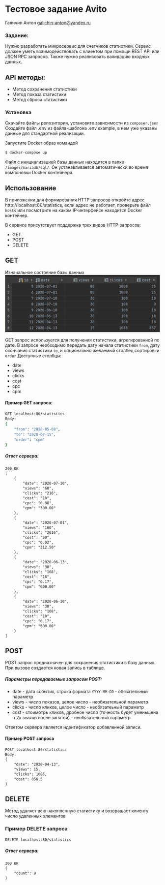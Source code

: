 # Тестовое задание Avito
Галичин Антон galichin-anton@yandex.ru

### Задание:
Нужно разработать микросервис для счетчиков статистики. Сервис должен уметь взаимодействовать с клиентом при помощи REST API или JSON RPC запросов. Также нужно реализовать валидацию входных данных.

## API методы:
- Метод сохранения статистики
- Метод показа статистики
- Метод сброса статистики

### Установка
Скачайте файлы репозитория, установите зависимости из `composer.json`
Создайте файл .env из файла-шаблона .env.example, в нем уже указаны данные для стандартной реализации.

Запустите Docker образ командой
```sh
$ docker-compose up
```
Файл с инициализацией базы данных находится в папке `/images/mariadb/sql/`. Он устанавливается автоматически во время компоновки Docker контейнера.

## Использование
В приложении для формирования HTTP запросов откройте адрес http://localhost:80/statistics, если адрес не работает,
проверьте файл `hosts` или посмотрите на каком IP-интерфейсе находится Docker контейнер.

В сервисе присутствует поддержка трех видов HTTP-запросов:
- GET
- POST
- DELETE

## GET
Изначальное состояние базы данных
![media/img.png](media/img.png)

GET запрос используется для получения статистики, агрегированной по дате.
В запросе необходимо передать дату начала статистики `from`, дату окончания статистики `to`, и опционально желаемый столбец сортировки `order`
Доступные столбцы:
- date
- views
- clicks
- cost
- cpc
- cpm

#### Пример GET запроса:
```sh
GET localhost:80/statistics
Body:
{
    "from": "2020-05-08",
    "to": "2020-07-15",
    "order": "cpm"
}
```
##### Ответ сервера:
```
200 OK
[
    {
        "date": "2020-07-10",
        "views": "60",
        "clicks": "216",
        "cost": "18",
        "cpc": "0.08",
        "cpm": "300.00"
    },
    {
        "date": "2020-07-01",
        "views": "160",
        "clicks": "2016",
        "cost": "50",
        "cpc": "0.02",
        "cpm": "312.50"
    },
    {
        "date": "2020-06-13",
        "views": "30",
        "clicks": "108",
        "cost": "18",
        "cpc": "0.17",
        "cpm": "600.00"
    },
    {
        "date": "2020-06-10",
        "views": "30",
        "clicks": "108",
        "cost": "18",
        "cpc": "0.17",
        "cpm": "600.00"
    }
]
```

## POST
POST запрос предназначен для сохранения статистики в базу данных. При вызове создается новая запись в таблице.
##### Параметры передаваемые запросом POST:
- date - дата события, строка формата `YYYY-MM-DD` - обязательный параметр
- views - число показов, целое число - необязательной параметр
- clicks - число кликов, целое число - необязатеьный параметр
- cost - стоимотрь кликов, дробное число (точность будет уменьшена о 2х знаков после запятой) - необязательный параметр

Ответом сервера является идентификатор добавленной записи.
#### Пример POST запроса
```
POST localhost:80/statistics
Body:
{
    "date": "2020-04-13",
    "views": 15,
    "clicks": 1085,
    "cost": 856.5
}
```

## DELETE
Метод удаляет всю накопленную статистику и возвращает клиенту число удаленных элементов
### Пример DELETE запроса
```sh
DELETE localhost:80/statistics
```
##### Ответ сервера:
```
200 OK
{
    "count": 9
}
```

